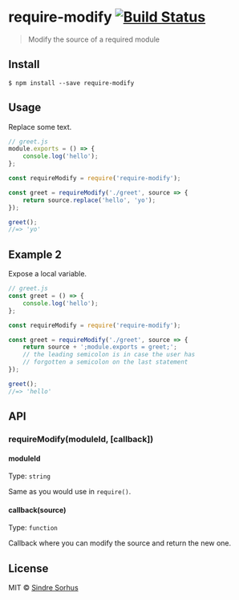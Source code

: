 # require-modify [![Build Status](https://travis-ci.org/sindresorhus/require-modify.svg?branch=master)](https://travis-ci.org/sindresorhus/require-modify)
> Modify the source of a required module


## Install

```
$ npm install --save require-modify
```


## Usage

Replace some text.

```js
// greet.js
module.exports = () => {
	console.log('hello');
};
```

```js
const requireModify = require('require-modify');

const greet = requireModify('./greet', source => {
	return source.replace('hello', 'yo');
});

greet();
//=> 'yo'
```

## Example 2

Expose a local variable.

```js
// greet.js
const greet = () => {
	console.log('hello');
};
```

```js
const requireModify = require('require-modify');

const greet = requireModify('./greet', source => {
	return source + ';module.exports = greet;';
	// the leading semicolon is in case the user has
	// forgotten a semicolon on the last statement
});

greet();
//=> 'hello'
```


## API

### requireModify(moduleId, [callback])

#### moduleId

Type: `string`

Same as you would use in `require()`.

#### callback(source)

Type: `function`

Callback where you can modify the source and return the new one.


## License

MIT © [Sindre Sorhus](http://sindresorhus.com)
